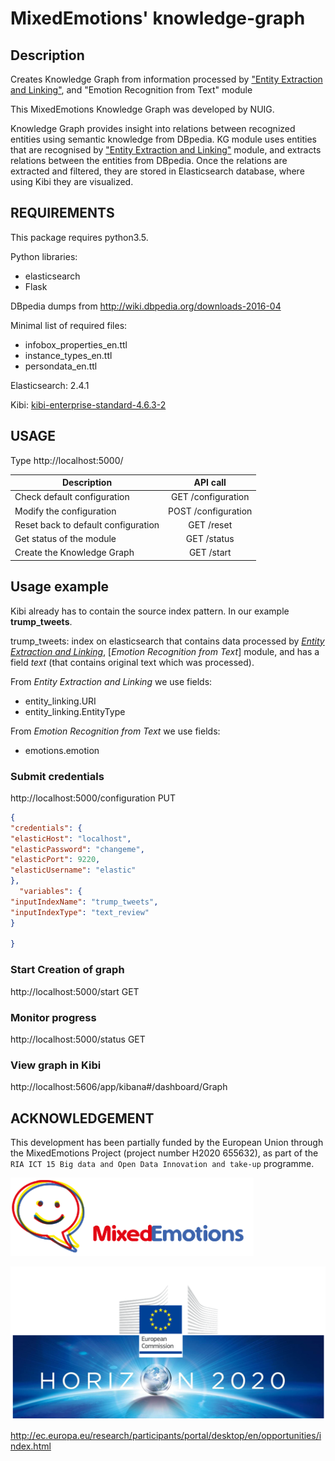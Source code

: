 # MixedEmotions' knowledge-graph

## Description

Creates Knowledge Graph from information processed by  ["Entity Extraction and Linking"](https://github.com/MixedEmotions/entity-linking), and "Emotion Recognition from Text" module

This MixedEmotions Knowledge Graph was developed by NUIG.

Knowledge Graph provides insight into relations between recognized entities using semantic knowledge from DBpedia. KG module uses entities that are recognised by  ["Entity Extraction and Linking"](https://github.com/MixedEmotions/entity-linking) module, and extracts relations between the entities from DBpedia. Once the relations are extracted and filtered, they are stored in Elasticsearch database, where using Kibi they are visualized.

## REQUIREMENTS

This package requires python3.5.

Python libraries:
* elasticsearch
* Flask

DBpedia dumps from http://wiki.dbpedia.org/downloads-2016-04

Minimal list of required files:
* infobox_properties_en.ttl
* instance_types_en.ttl
* persondata_en.ttl


Elasticsearch: 2.4.1

Kibi: [kibi-enterprise-standard-4.6.3-2](https://siren.solutions/kibi/enterprise/)




## USAGE


Type  http://localhost:5000/

| Description | API call |
| ------------- |:-------------:|
| Check default configuration | GET	 /configuration |
| Modify the configuration | POST	 /configuration |
| Reset back to default configuration | GET	 /reset | 
| Get status of the module | GET	/status | 
| Create the Knowledge Graph | GET 	/start |




## Usage example

Kibi already has to contain  the source index pattern. In our example **trump_tweets**.

trump_tweets: index on elasticsearch that contains data processed by [*Entity Extraction and Linking*](https://github.com/MixedEmotions/entity-linking), [*Emotion Recognition from Text*] module, and has a field *text* (that contains original text which was processed).

From  *Entity Extraction and Linking* we use fields: 
* entity_linking.URI
* entity_linking.EntityType

From  *Emotion Recognition from Text* we use fields: 
* emotions.emotion



### Submit credentials

http://localhost:5000/configuration PUT

```JSON
{
"credentials": {
"elasticHost": "localhost",
"elasticPassword": "changeme",
"elasticPort": 9220,
"elasticUsername": "elastic"
},
  "variables": {
"inputIndexName": "trump_tweets",
"inputIndexType": "text_review"
}

}
```

### Start Creation of graph

http://localhost:5000/start GET

### Monitor progress 
http://localhost:5000/status GET

### View graph in Kibi
http://localhost:5606/app/kibana#/dashboard/Graph


## ACKNOWLEDGEMENT

This development has been partially funded by the European Union through the MixedEmotions Project (project number H2020 655632), as part of the `RIA ICT 15 Big data and Open Data Innovation and take-up` programme.

![MixedEmotions](https://raw.githubusercontent.com/MixedEmotions/MixedEmotions/master/img/me.png) 

![EU](https://raw.githubusercontent.com/MixedEmotions/MixedEmotions/master/img/H2020-Web.png)

http://ec.europa.eu/research/participants/portal/desktop/en/opportunities/index.html
